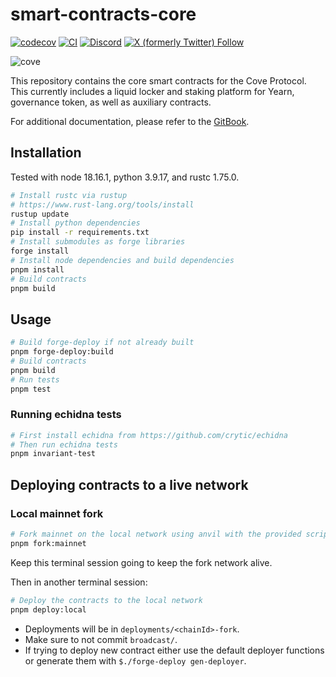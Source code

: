 # smart-contracts-core

[![codecov](https://codecov.io/gh/Storm-Labs-Inc/smart-contracts-core/branch/master/graph/badge.svg?token=TT68C116IT)](https://codecov.io/gh/Storm-Labs-Inc/smart-contracts-core)
[![CI](https://github.com/Storm-Labs-Inc/smart-contracts-core/actions/workflows/ci.yml/badge.svg)](https://github.com/Storm-Labs-Inc/smart-contracts-core/actions/workflows/ci.yml)
[![Discord](https://img.shields.io/discord/1162443184681533470?logo=discord&label=discord&labelColor=070909&color=E9FEA2)](https://discord.gg/xdhvEFVsE9)
[![X (formerly Twitter) Follow](https://img.shields.io/twitter/follow/cove_fi)](https://twitter.com/intent/user?screen_name=cove_fi)

![cove](https://github.com/Storm-Labs-Inc/smart-contracts-core/assets/972382/a572543c-9797-4a2c-a394-18050ca25e72)

This repository contains the core smart contracts for the Cove Protocol. This currently includes a liquid locker and
staking platform for Yearn, governance token, as well as auxiliary contracts.

For additional documentation, please refer to the [GitBook](https://docs.cove.finance/).

## Installation

Tested with node 18.16.1, python 3.9.17, and rustc 1.75.0.

```sh
# Install rustc via rustup
# https://www.rust-lang.org/tools/install
rustup update
# Install python dependencies
pip install -r requirements.txt
# Install submodules as forge libraries
forge install
# Install node dependencies and build dependencies
pnpm install
# Build contracts
pnpm build
```

## Usage

```sh
# Build forge-deploy if not already built
pnpm forge-deploy:build
# Build contracts
pnpm build
# Run tests
pnpm test
```

### Running echidna tests

```sh
# First install echidna from https://github.com/crytic/echidna
# Then run echidna tests
pnpm invariant-test
```

## Deploying contracts to a live network

### Local mainnet fork

```sh
# Fork mainnet on the local network using anvil with the provided script
pnpm fork:mainnet
```

Keep this terminal session going to keep the fork network alive.

Then in another terminal session:

```sh
# Deploy the contracts to the local network
pnpm deploy:local
```

- Deployments will be in `deployments/<chainId>-fork`.
- Make sure to not commit `broadcast/`.
- If trying to deploy new contract either use the default deployer functions or generate them with
  `$./forge-deploy gen-deployer`.
